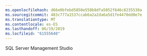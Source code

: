 ```yaml
---
ms.openlocfilehash: d66e0bfebd5850e558b8dfa5052f646c8235530a
ms.sourcegitcommit: 483c777a1537ccab6a2a2da6a5d1fe4470dd0e7e
ms.translationtype: MT
ms.contentlocale: es-ES
ms.lasthandoff: 06/19/2019
ms.locfileid: "61555640"
---
```

SQL Server Management Studio